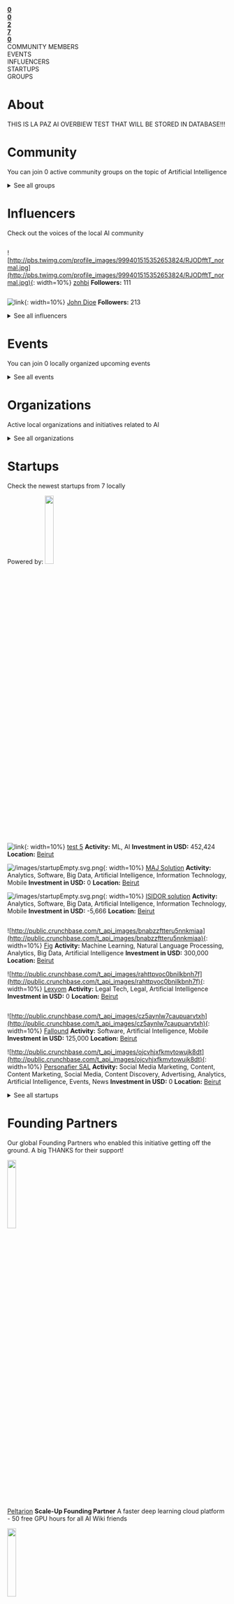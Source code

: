 <!-- TITLE: Beirut AI -->





<div class=CityPageSpecific>

<div class=status>
<div class=column>
<a href="#ecosystems"><strong>0</strong></a>
</div>
<div class=column>
<a href="#events" ><strong>0</strong></a>
</div>
<div class=column>
<a href="#community" ><strong>2</strong></a>
</div>
<div class=column>
<a href="#startups" ><strong>7</a></strong>
</div>
<div class=column>
<a href="#community" ><strong>0</a></strong>
</div>
</div>
<div class=status>
<div class=column>COMMUNITY MEMBERS</div>
<div class=column>EVENTS</div>
<div class=column>INFLUENCERS</div>
<div class=column>STARTUPS</div>
<div class=column>GROUPS</div></div>

</div>

# About

<!-- ADMINS SHOULD WRITE OVERVIEW FOR CITIES IN <div class=overview> SECTION OF ABOUT

    First line of overview should have information of ambassador for specific city. 
    You can find  format HERE:

    <strong>CONTACT: [Ambassador name](Link to ambassador profile(MUST HAVE http OR https)) </strong>

    You can copy this and change ambassador name and link accordingly!
 -->

<div class=overview>

THIS IS LA PAZ AI OVERBIEW TEST THAT WILL BE STORED IN DATABASE!!!

</div>

<div class=status>

</div>

</div>

# Community
You can join 0 active community groups on the topic of Artificial Intelligence
<div class=groups>

<div class=column id=0>

</div>
<div class=column id=1>

</div>
<div class=column id=2>

</div>

</div>

<div class=groups id="list">

<details>
<summary class="sum">See all groups</summary>



<div class=column id=0>

</div>
<div class=column id=1>

</div>
<div class=column id=2>

</div>
</details>

</div>

# Influencers
Check out the voices of the local AI community
<div class=influencers>

<div class=column id=0>

![http://pbs.twimg.com/profile_images/999401515352653824/RJODfftT_normal.jpg](http://pbs.twimg.com/profile_images/999401515352653824/RJODfftT_normal.jpg){: width=10%}
[zohbi](https://twitter.com/kristoffzoghbi)
**Followers:** 111


</div>
<div class=column id=1>

![link](link){: width=10%}
[John Dioe](asdasd)
**Followers:** 213


</div>
<div class=column id=2>

</div>
</div>

<div class=influencers id="list">

<details>
<summary class="sum">See all influencers</summary>



<div class=column id=0>

</div>
<div class=column id=1>

</div>
<div class=column id=2>

</div>
</details>


</div>


# Events
You can join 0 locally organized upcoming events
<div class=events>

<div class=column id=0>

</div>
<div class=column id=1>

</div>
<div class=column id=2>

</div>
</div>

<div class=events id="list">

<details>
<summary class="sum">See all events</summary>



<div class=column id=0>

</div>
<div class=column id=1>

</div>
<div class=column id=2>

</div>
</details>
</div>


<!-- WHEN ADDING NEW ORGANIZATIONS PLEASE FOLLOW THIS SCHEMA
#### Organization_Name
Organization_Category
**Organizer:** Name_Of_Organization_Leader
Link_To_Organization's_Website_or_Page
**Description:** Organization's_Description
NOT FOLLOWING THIS SCHEMA WILL RESULT IN INACCURACY IN DATABASE SO BE CAREFUL!
EVERY CHARACTER LIKE # AND * ARE VITAL, SO WE ADVISE YOU TO COPY THE SCHEMA AND JUST FILL IN THE DATA IN POSITION
BETWEEN EVERY ORGANIZATION SCHEMA SHOULD BE BLANK LINE -->

# Organizations
Active local organizations and initiatives related to AI
<div class=organizations>

<div class=column id=0>

</div>
<div class=column id=1>

</div>
<div class=column id=2>

</div>
</div>

<div class=organizations id="list">

<details>
<summary class="sum">See all organizations</summary>



<div class=column id=0>

</div>
<div class=column id=1>

</div>
<div class=column id=2>

</div>
</details>


</div>


# Startups
Check the newest startups from 7 locally

<div class=logoCB>
Powered by: <a href="https://crunchbase.com/"><img src="/images/Crunchbase_logo_crop.png" style="width:20%;"/></a>
</div>
<div class=startups>

<div class=column id=0>

![link](link){: width=10%}
[test 5](liiink)
**Activity:** ML,  AI
**Investment in USD:** 452,424
**Location:** [Beirut](/Beirut/home/)


![/images/startupEmpty.svg.png](/images/startupEmpty.svg.png){: width=10%}
[MAJ Solution](https://www.crunchbase.com/organization/maj-solution)
**Activity:** Analytics, Software, Big Data, Artificial Intelligence, Information Technology, Mobile
**Investment in USD:** 0
**Location:** [Beirut](/Beirut/home/)


![/images/startupEmpty.svg.png](/images/startupEmpty.svg.png){: width=10%}
[ISIDOR solution](https://www.crunchbase.com/organization/maj-solution)
**Activity:** Analytics, Software, Big Data, Artificial Intelligence, Information Technology, Mobile
**Investment in USD:** -5,666
**Location:** [Beirut](/Beirut/home/)


</div>
<div class=column id=1>

![http://public.crunchbase.com/t_api_images/bnabzzftteru5nnkmiaa](http://public.crunchbase.com/t_api_images/bnabzzftteru5nnkmiaa){: width=10%}
[Fig](https://www.crunchbase.com/organization/fig-app)
**Activity:** Machine Learning, Natural Language Processing, Analytics, Big Data, Artificial Intelligence
**Investment in USD:** 300,000
**Location:** [Beirut](/Beirut/home/)


![http://public.crunchbase.com/t_api_images/rahttpvoc0bnilkbnh7f](http://public.crunchbase.com/t_api_images/rahttpvoc0bnilkbnh7f){: width=10%}
[Lexyom](https://www.crunchbase.com/organization/lexium)
**Activity:** Legal Tech, Legal, Artificial Intelligence
**Investment in USD:** 0
**Location:** [Beirut](/Beirut/home/)


</div>
<div class=column id=2>

![http://public.crunchbase.com/t_api_images/cz5aynlw7caupuarvtxh](http://public.crunchbase.com/t_api_images/cz5aynlw7caupuarvtxh){: width=10%}
[Fallound](https://www.crunchbase.com/organization/fallound)
**Activity:** Software, Artificial Intelligence, Mobile
**Investment in USD:** 125,000
**Location:** [Beirut](/Beirut/home/)


![http://public.crunchbase.com/t_api_images/ojcvhjxfkmvtowujk8dt](http://public.crunchbase.com/t_api_images/ojcvhjxfkmvtowujk8dt){: width=10%}
[Personafier SAL](https://www.crunchbase.com/organization/personafier-sal)
**Activity:** Social Media Marketing, Content, Content Marketing, Social Media, Content Discovery, Advertising, Analytics, Artificial Intelligence, Events, News
**Investment in USD:** 0
**Location:** [Beirut](/Beirut/home/)


</div>

</div>

<div class=startups id="list">

<details>
<summary class="sum">See all startups</summary>

<div class=column id=0>

</div>
<div class=column id=1>

</div>
<div class=column id=2>

</div>
</details>

</div>


# Founding Partners

Our global Founding Partners who enabled this initiative getting off the ground. A big THANKS for their support!
<div class=partners>
<div class=column id=0>
<img src="/images/peltarion_logotype_horizontal_red.png" style="width:20%">

[Peltarion](https://peltarion.com/signup/)
<strong>Scale-Up Founding Partner</strong>
A faster deep learning cloud platform - 50 free GPU hours for all AI Wiki friends
</div>

<div class=column id=1>

<img src="/images/Ticketless_logo.png" style="width:20%">

[Ticketless](https://ticketless.ai/)
<strong>Startup Founding Partner</strong>
Workforce performance management for customer support
</div>

</div>

